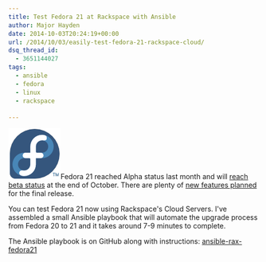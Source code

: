 ```yaml
---
title: Test Fedora 21 at Rackspace with Ansible
author: Major Hayden
date: 2014-10-03T20:24:19+00:00
url: /2014/10/03/easily-test-fedora-21-rackspace-cloud/
dsq_thread_id:
  - 3651144027
tags:
  - ansible
  - fedora
  - linux
  - rackspace

---
```

[<img src="/wp-content/uploads/2012/01/fedorainfinity.png" alt="Fedora Infinity Logo - Fedora 21" width="105" height="102" class="alignright size-full wp-image-2712" />][1]Fedora 21 reached Alpha status last month and will [reach beta status][2] at the end of October. There are plenty of [new features planned][3] for the final release.

You can test Fedora 21 now using Rackspace's Cloud Servers. I've assembled a small Ansible playbook that will automate the upgrade process from Fedora 20 to 21 and it takes around 7-9 minutes to complete.

The Ansible playbook is on GitHub along with instructions: [ansible-rax-fedora21][4]

 [1]: /wp-content/uploads/2012/01/fedorainfinity.png
 [2]: https://fedoraproject.org/wiki/Releases/21/Schedule
 [3]: https://fedoraproject.org/wiki/Releases/21/ChangeSet
 [4]: https://github.com/major/ansible-rax-fedora21
